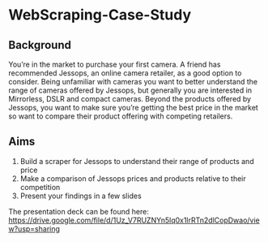 # WebScraping-Case-Study

## Background
You’re in the market to purchase your first camera.
A friend has recommended Jessops, an online camera retailer, as a good option to consider.
Being unfamiliar with cameras you want to better understand the range of cameras offered by Jessops, but generally you are interested in Mirrorless, DSLR and compact cameras.
Beyond the products offered by Jessops, you want to make sure you’re getting the best price in the market so want to compare their product offering with competing retailers.

## Aims
1. Build a scraper for Jessops to understand their range of products and price
2. Make a comparison of Jessops prices and products relative to their competition 
3. Present your findings in a few slides 

The presentation deck can be found here: https://drive.google.com/file/d/1Uz_V7RUZNYn5lq0x1lrRTn2dlCopDwao/view?usp=sharing
